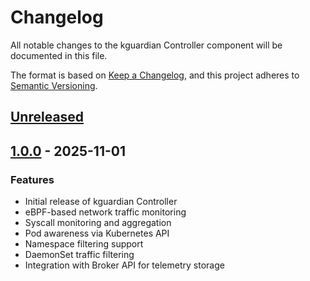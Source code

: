 # Changelog

All notable changes to the kguardian Controller component will be documented in this file.

The format is based on [Keep a Changelog](https://keepachangelog.com/en/1.0.0/),
and this project adheres to [Semantic Versioning](https://semver.org/spec/v2.0.0.html).

## [Unreleased]

## [1.0.0] - 2025-11-01

### Features

- Initial release of kguardian Controller
- eBPF-based network traffic monitoring
- Syscall monitoring and aggregation
- Pod awareness via Kubernetes API
- Namespace filtering support
- DaemonSet traffic filtering
- Integration with Broker API for telemetry storage

[Unreleased]: https://github.com/kguardian-dev/kguardian/compare/controller/v1.0.0...HEAD
[1.0.0]: https://github.com/kguardian-dev/kguardian/releases/tag/controller/v1.0.0
